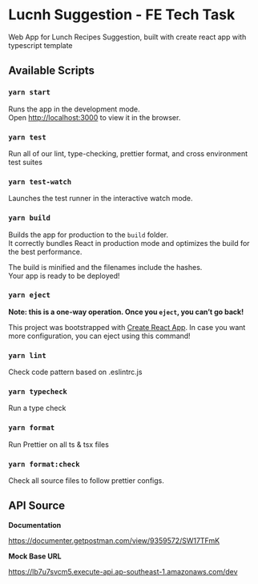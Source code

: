 # Lucnh Suggestion - FE Tech Task

Web App for Lunch Recipes Suggestion, built with create react app with typescript template

## Available Scripts

### `yarn start`

Runs the app in the development mode.<br />
Open [http://localhost:3000](http://localhost:3000) to view it in the browser.

### `yarn test`

Run all of our lint, type-checking, prettier format, and cross environment test suites

### `yarn test-watch`

Launches the test runner in the interactive watch mode.<br />

### `yarn build`

Builds the app for production to the `build` folder.<br />
It correctly bundles React in production mode and optimizes the build for the best performance.

The build is minified and the filenames include the hashes.<br />
Your app is ready to be deployed!

### `yarn eject`

**Note: this is a one-way operation. Once you `eject`, you can’t go back!**

This project was bootstrapped with [Create React App](https://github.com/facebook/create-react-app). In case you want more configuration, you can eject using this command!

### `yarn lint`

Check code pattern based on .eslintrc.js

### `yarn typecheck`

Run a type check

### `yarn format`

Run Prettier on all ts & tsx files

### `yarn format:check`

Check all source files to follow prettier configs.

## API Source

**Documentation**

https://documenter.getpostman.com/view/9359572/SW17TFmK

**Mock Base URL**

https://lb7u7svcm5.execute-api.ap-southeast-1.amazonaws.com/dev
